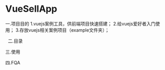 # VueSellApp
一.项目目的
  1.vuejs案例工具，供前端项目快速搭建；
  2.给vuejs爱好者入门使用；
  3.存放vuejs相关案例项目（example文件夹）；
  
  
二.目录


三.使用



四.FQA
